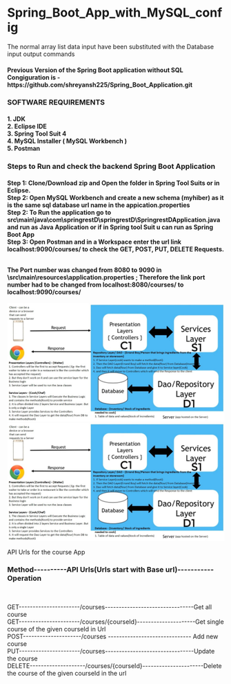 # Spring_Boot_App_with_MySQL_config
The normal array list data input have been substituted with the Database input output commands
<h4> Previous Version of the Spring Boot application without SQL Congiguration is - https://github.com/shreyansh225/Spring_Boot_Application.git </h4> 

<h3> SOFTWARE REQUIREMENTS </h3>
<h4>
  1. JDK                                  <br>
  2. Eclipse IDE                          <br>
  3. Spring Tool Suit 4                   <br>
  4. MySQL Installer ( MySQL Workbench )  <br>
  5. Postman                              <br>
</h4>

<h3> Steps to Run and check the backend Spring Boot Application </h3>  

<h4>
  Step 1: Clone/Download zip and Open the folder in Spring Tool Suits or in Eclipse.        <br>
  Step 2: Open MySQL Workbench and create a new schema (myhiber) as it is the same sql database url name in the appication.properties    <br>
  Step 2: To Run the application go to src\main\java\com\springrestD\springrestD\SpringrestDApplication.java   and run as Java Application or if in Spring tool Suit u can run as Spring Boot App <br>
  Step 3: Open Postman and in a Workspace enter the url link localhost:9090/courses/ to check the GET, POST, PUT, DELETE Requests. <br><br>
  
  The Port number was changed from 8080 to 9090 in \src\main\resources\application.properties ; Therefore the link port number had to be changed from localhost:8080/courses/  to localhost:9090/courses/        <br>
</h4>

<img src="https://github.com/shreyansh225/Spring_Boot_App_with_MySQL_config/blob/master/Diagrams%20and%20Photos/Spring%20boot%20work%20flow.jpeg" alt="Flow Chart" width="" height="">
<br>
<img src="https://github.com/shreyansh225/Spring_Boot_App_with_MySQL_config/blob/master/Diagrams%20and%20Photos/Spring%20boot%20work%20flow.jpeg" alt="Flow Chart" width="" height="">

API Urls for the course App  <br>
<p>
  <h3>Method----------API Urls(Urls start with Base url)----------- Operation</h3> <br>

   GET----------------------/courses--------------------------------Get all course  <br>
   GET----------------------/courses/{courseId}---------------------Get single course of the given courseId in Url  <br>
   POST---------------------/courses ------------------------------ Add new course  <br>
   PUT----------------------/courses--------------------------------Update the course  <br>
  DELETE--------------------/courses/{courseId}----------------------Delete the course of the given courseId in the url  <br>
<p>
